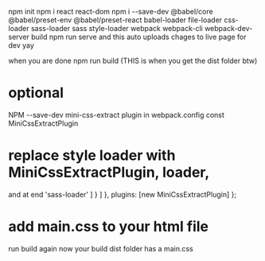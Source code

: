 npm init
npm i react react-dom
npm i --save-dev @babel/core @babel/preset-env @babel/preset-react babel-loader file-loader css-loader sass-loader sass style-loader webpack webpack-cli webpack-dev-server
build
npm run serve
and this auto uploads chages to live page for dev yay

when you are done
npm run build
(THIS is when you get the dist folder btw)

# optional
NPM --save-dev mini-css-extract plugin 
in webpack.config 
const MiniCssExtractPlugin
# replace style loader with MiniCssExtractPlugin, loader, 
and at end
         'sass-loader'
                ]
            }
        ]
    },
    plugins: [new MiniCssExtractPlugin]
};
# add main.css to your html file
run build again
now your build dist folder has a main.css 